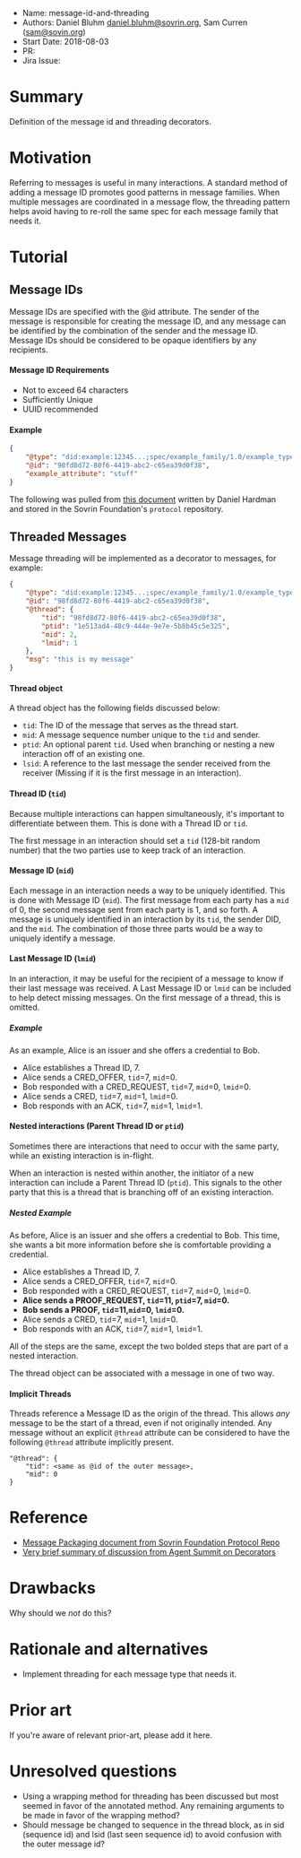 - Name: message-id-and-threading
- Authors: Daniel Bluhm <daniel.bluhm@sovrin.org>, Sam Curren (sam@sovin.org)
- Start Date: 2018-08-03
- PR:
- Jira Issue:

# Summary
[summary]: #summary

Definition of the message id and threading decorators.

# Motivation
[motivation]: #motivation

Referring to messages is useful in many interactions. A standard method of adding a message ID promotes good patterns in message families. When multiple messages are coordinated in a message flow, the threading pattern helps avoid having to re-roll the same spec for each message family that needs it.

# Tutorial
[tutorial]: #tutorial

## Message IDs

Message IDs are specified with the @id attribute. The sender of the message is responsible for creating the message ID, and any message can be identified by the combination of the sender and the message ID. Message IDs should be considered to be opaque identifiers by any recipients.

#### Message ID Requirements

- Not to exceed 64 characters
- Sufficiently Unique
- UUID recommended

#### Example

```json
{
    "@type": "did:example:12345...;spec/example_family/1.0/example_type",
    "@id": "98fd8d72-80f6-4419-abc2-c65ea39d0f38",
    "example_attribute": "stuff"
}
```

The following was pulled from [this
document](https://raw.githubusercontent.com/sovrin-foundation/protocol/master/janus/message-packaging.md) written by
Daniel Hardman and stored in the Sovrin Foundation's `protocol` repository.

## Threaded Messages
Message threading will be implemented as a decorator to messages, for example:
```json
{
    "@type": "did:example:12345...;spec/example_family/1.0/example_type",
    "@id": "98fd8d72-80f6-4419-abc2-c65ea39d0f38",
    "@thread": {
        "tid": "98fd8d72-80f6-4419-abc2-c65ea39d0f38",
        "ptid": "1e513ad4-48c9-444e-9e7e-5b8b45c5e325",
        "mid": 2,
        "lmid": 1
    },
    "msg": "this is my message"
}
```

#### Thread object
A thread object has the following fields discussed below:

* `tid`: The ID of the message that serves as the thread start.
* `mid`: A message sequence number unique to the `tid` and sender.
* `ptid`: An optional parent `tid`. Used when branching or nesting a new interaction off of an existing one.
* `lsid`: A reference to the last message the sender received from the receiver (Missing if it is the first message in an interaction).

#### Thread ID (`tid`)
Because multiple interactions can happen simultaneously, it's important to differentiate between them. This is done with a Thread ID or `tid`.

The first message in an interaction should set a `tid` (128-bit random number) that the two parties use to keep track of an interaction.

#### Message ID (`mid`)
Each message in an interaction needs a way to be uniquely identified. This is done with Message ID (`mid`). The first message from each party has a `mid` of 0, the second message sent from each party is 1, and so forth. A message is uniquely identified in an interaction by its `tid`, the sender DID, and the `mid`. The combination of those three parts would be a way to uniquely identify a message.

#### Last Message ID (`lmid`)
In an interaction, it may be useful for the recipient of a message to know if their last message was received. A Last Message ID or `lmid` can be included to help detect missing messages. On the first message of a thread, this is omitted.

##### Example
As an example, Alice is an issuer and she offers a credential to Bob.

* Alice establishes a Thread ID, 7.
* Alice sends a CRED_OFFER, `tid`=7, `mid`=0. 
* Bob responded with a CRED_REQUEST, `tid`=7, `mid`=0, `lmid`=0.
* Alice sends a CRED, `tid`=7, `mid`=1, `lmid`=0.
* Bob responds with an ACK, `tid`=7, `mid`=1, `lmid`=1.

#### Nested interactions (Parent Thread ID or `ptid`)
Sometimes there are interactions that need to occur with the same party, while an existing interaction is in-flight.

When an interaction is nested within another, the initiator of a new interaction can include a Parent Thread ID (`ptid`). This signals to the other party that this is a thread that is branching off of an existing interaction.

##### Nested Example
As before, Alice is an issuer and she offers a credential to Bob. This time, she wants a bit more information before she is comfortable providing a credential.

* Alice establishes a Thread ID, 7.
* Alice sends a CRED_OFFER, `tid`=7, `mid`=0. 
* Bob responded with a CRED_REQUEST, `tid`=7, `mid`=0, `lmid`=0.
* **Alice sends a PROOF_REQUEST, `tid`=11, `ptid`=7, `mid`=0.**
* **Bob sends a PROOF, `tid`=11,`mid`=0, `lmid`=0.**
* Alice sends a CRED, `tid`=7, `mid`=1, `lmid`=0.
* Bob responds with an ACK, `tid`=7, `mid`=1, `lmid`=1.

All of the steps are the same, except the two bolded steps that are part of a nested interaction.

The thread object can be associated with a message in one of two way.

#### Implicit Threads

Threads reference a Message ID as the origin of the thread. This allows _any_ message to be the start of a thread, even if not originally intended. Any message without an explicit `@thread` attribute can be considered to have the following `@thread` attribute implicitly present.

```
"@thread": {
    "tid": <same as @id of the outer message>,
    "mid": 0
}
```



# Reference

[reference]: #reference

- [Message Packaging document from Sovrin Foundation Protocol Repo](https://raw.githubusercontent.com/sovrin-foundation/protocol/master/janus/message-packaging.md)
- [Very brief summary of discussion from Agent Summit on Decorators](https://docs.google.com/presentation/d/1l-po2IKVhXZHKlgpLba2RGq0Md9Rf19lDLEXMKwLdco/edit#slide=id.g29a85e4573632dc4_58)

# Drawbacks
[drawbacks]: #drawbacks

Why should we *not* do this?

# Rationale and alternatives
[alternatives]: #alternatives

- Implement threading for each message type that needs it.

# Prior art
[prior-art]: #prior-art

If you're aware of relevant prior-art, please add it here.

# Unresolved questions
[unresolved]: #unresolved-questions

- Using a wrapping method for threading has been discussed but most seemed in favor of the annotated method. Any remaining arguments to be made in favor of the wrapping method?
- Should message be changed to sequence in the thread block, as in sid (sequence id) and lsid (last seen sequence id) to avoid confusion with the outer message id?
